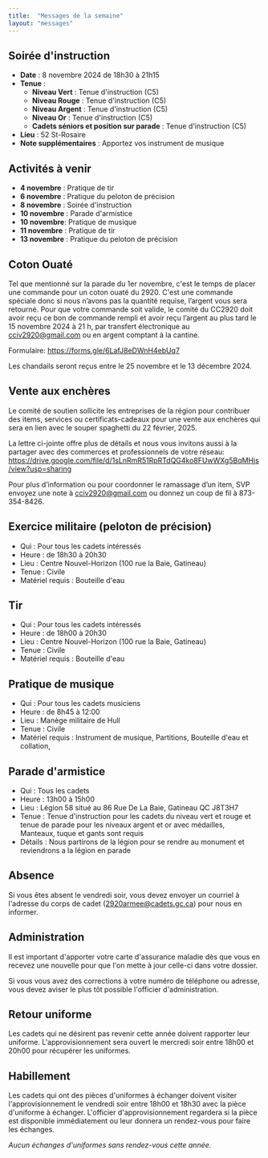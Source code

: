 ```yaml
---
title:  "Messages de la semaine"
layout: "messages"
---
```

 
## Soirée d'instruction  

- **Date** : 8 novembre 2024 de 18h30 à 21h15
- **Tenue** :
  - **Niveau Vert** : Tenue d'instruction  (C5)
  - **Niveau Rouge** : Tenue d'instruction  (C5)
  - **Niveau Argent** : Tenue d'instruction  (C5) 
  - **Niveau Or** : Tenue d'instruction  (C5)
  - **Cadets séniors et position sur parade** : Tenue d'instruction  (C5)
- **Lieu** : 52 St-Rosaire
- **Note supplémentaires** : Apportez vos instrument de musique

   
## Activités à venir

- **4 novembre** : Pratique de tir
- **6 novembre** : Pratique du peloton de précision
- **8 novembre** : Soirée d'instruction
- **10 novembre** : Parade d'armistice
- **10 novembre**: Pratique de musique
- **11 novembre** : Pratique de tir
- **13 novembre** : Pratique du peloton de précision

## Coton Ouaté 
Tel que mentionné sur la parade du 1er novembre, c'est le temps de placer une commande pour un coton ouaté du 2920. C'est une commande spéciale donc si nous n’avons pas la quantité requise, l’argent vous sera retourné. Pour que votre commande soit valide, le comité du CC2920 doit avoir reçu ce bon de commande rempli et avoir reçu l’argent au plus tard le 15 novembre 2024 à 21 h, par transfert électronique au cciv2920@gmail.com ou en argent comptant à la cantine.

Formulaire: https://forms.gle/6LafJ8eDWnH4ebUq7

Les chandails seront reçus entre le 25 novembre et le 13 décembre 2024.

## Vente aux enchères

Le comité de soutien sollicite les entreprises de la région pour contribuer des items, services ou certificats-cadeaux pour une vente aux enchères qui sera en lien avec le souper spaghetti du 22 février, 2025.

La lettre ci-jointe offre plus de détails et nous vous invitons aussi à la partager avec des commerces et professionnels de votre réseau:  https://drive.google.com/file/d/1sLnRmR51RpRTdQG4ko8FUwWXg5BqMHjs/view?usp=sharing

Pour plus d’information ou pour coordonner le ramassage d’un item, SVP envoyez une note à <cciv2920@gmail.com> ou donnez un coup de fil à 873-354-8426.


## Exercice militaire (peloton de précision)

- Qui :  Pour tous les cadets intéressés 
- Heure : de 18h30 à 20h30
- Lieu : Centre Nouvel-Horizon (100 rue la Baie, Gatineau) 
- Tenue : Civile
- Matériel requis : Bouteille d'eau

## Tir

- Qui : Pour tous les cadets intéressés 
- Heure : de 18h00 à 20h30
- Lieu : Centre Nouvel-Horizon (100 rue la Baie, Gatineau) 
- Tenue : Civile
- Matériel requis : Bouteille d'eau

## Pratique de musique

- Qui : Pour tous les cadets musiciens 
- Heure : de 8h45 à 12:00
- Lieu : Manège militaire de Hull  
- Tenue : Civile
- Matériel requis : Instrument de musique, Partitions, Bouteille d'eau et collation, 

## Parade d'armistice

- Qui : Tous les cadets 
- Heure : 13h00 à 15h00
- Lieu : Légion 58 situé au 86 Rue De La Baie, Gatineau QC J8T3H7 
- Tenue : Tenue d'instruction pour les cadets du niveau vert et rouge et tenue de parade pour les niveaux argent et or avec médailles, Manteaux, tuque et gants sont requis
- Détails : Nous partirons de la légion pour se rendre au monument et reviendrons a la légion en parade

## Absence

Si vous êtes absent le vendredi soir, vous devez envoyer un courriel à l'adresse du corps de cadet (<2920armee@cadets.gc.ca>) pour nous en informer.

## Administration

Il est important d'apporter votre carte d'assurance maladie dès que vous en recevez une nouvelle pour que l'on mette à jour celle-ci dans votre dossier.

Si vous vous avez des corrections à votre numéro de téléphone ou adresse, vous devez aviser le plus tôt possible l'officier d'administration. 

## Retour uniforme

Les cadets qui ne désirent pas revenir cette année doivent rapporter leur uniforme. L'approvisionnement sera ouvert le mercredi soir entre 18h00 et 20h00 pour récupérer les uniformes.

## Habillement

Les cadets qui ont des pièces d'uniformes à échanger doivent visiter l'approvisionnement le vendredi soir entre 18h00 et 18h30 avec la pièce d'uniforme à échanger.  L'officier d'approvisionnement regardera si la pièce est disponible immédiatement ou leur donnera un rendez-vous pour faire les échanges.

*Aucun échanges d'uniformes sans rendez-vous cette année.*

